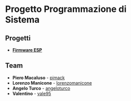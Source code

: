 # Progetto Programmazione di Sistema

## Progetti
* [**Firmware ESP**](https://github.com/pimack/PDSproject/tree/master/ESP32firmware)


## Team

* **Piero Macaluso** - [pimack](https://github.com/pimack)
* **Lorenzo Manicone** - [lorenzomanicone](https://github.com/lorenzomanicone)
* **Angelo Turco** - [angeloturco](https://github.com/angeloturco)
* **Valentino** - [vale95](https://github.com/vale95)
